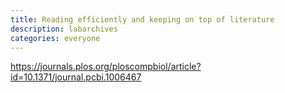 ```yaml
---
title: Reading efficiently and keeping on top of literature 
description: labarchives
categories: everyone
---
```


https://journals.plos.org/ploscompbiol/article?id=10.1371/journal.pcbi.1006467

